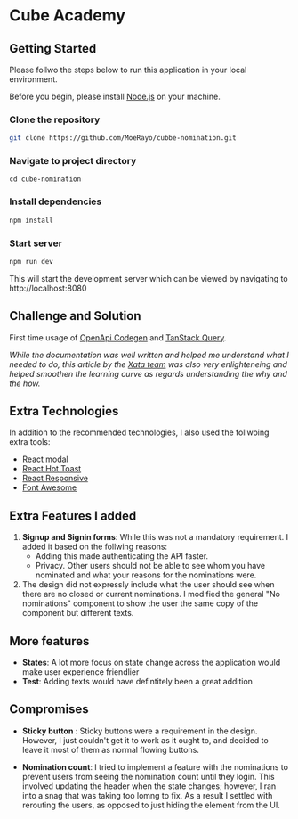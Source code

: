 # Cube Academy

## Getting Started

Please follwo the steps below to run this application in your local environment.

Before you begin, please install [Node.js](https://nodejs.org/en/) on your machine.

### Clone the repository

```bash
git clone https://github.com/MoeRayo/cubbe-nomination.git
```

### Navigate to project directory

```
cd cube-nomination
```

### Install dependencies

```bash
npm install
```

### Start server

```bash
npm run dev
```

This will start the development server which can be viewed by navigating to http://localhost:8080

## Challenge and Solution

First time usage of [OpenApi Codegen](https://github.com/fabien0102/openapi-codegen) and [TanStack Query](https://tanstack.com/query/latest).

_While the documentation was well written and helped me understand what I needed to do, this article by the [Xata team](https://xata.io/blog/openapi-typesafe-react-query-hooks) was also very enlighteneing and helped smoothen the learning curve as regards understanding the why and the how._

## Extra Technologies

In addition to the recommended technologies, I also used the follwoing extra tools:

- [React modal](https://www.npmjs.com/package/react-modal)
- [React Hot Toast](https://react-hot-toast.com/docs)
- [React Responsive](https://www.npmjs.com/package/react-responsive)
- [Font Awesome](https://fontawesome.com/)

## Extra Features I added

1.  **Signup and Signin forms**: While this was not a mandatory requirement. I added it based on the follwing reasons:
    - Adding this made authenticating the API faster.
    - Privacy. Other users should not be able to see whom you have nominated and what your reasons for the nominations were.
2.  The design did not expressly include what the user should see when there are no closed or current nominations. I modified the general "No nominations" component to show the user the same copy of the component but different texts.

## More features

- **States**: A lot more focus on state change across the application would make user experience friendlier
- **Test**: Adding texts would have defintitely been a great addition

## Compromises

- **Sticky button** : Sticky buttons were a requirement in the design. However, I just couldn't get it to work as it ought to, and decided to leave it most of them as normal flowing buttons.

- **Nomination count**: I tried to implement a feature with the nominations to prevent users from seeing the nomination count until they login. This involved updating the header when the state changes; however, I ran into a snag that was taking too lomng to fix. As a result I settled with rerouting the users, as opposed to just hiding the element from the UI.
